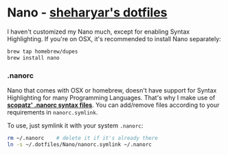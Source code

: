 
Nano - [sheharyar's dotfiles](https://github.com/sheharyarn/dotfiles)
=====================================================================

I haven't customized my Nano much, except for enabling Syntax Highlighting. If you're on OSX, it's recommended to install Nano separately:

```bash
brew tap homebrew/dupes
brew install nano
```

### .nanorc

Nano that comes with OSX or homebrew, doesn't have support for Syntax Highlighting for many Programming Languages. That's why I make use of __[scopatz' .nanorc syntax files](https://github.com/scopatz/nanorc)__. You can add/remove files according to your requirements in `nanorc.symlink`.

To use, just symlink it with your system `.nanorc`:

```bash
rm ~/.nanorc    # delete it if it's already there
ln -s ~/.dotfiles/Nano/nanorc.symlink ~/.nanorc
```

